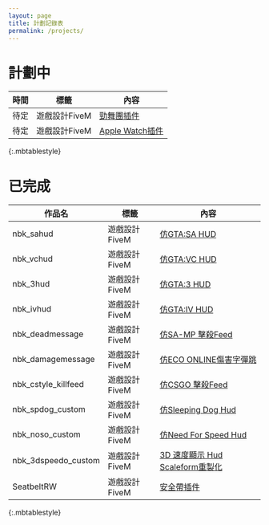 ```yaml
---
layout: page
title: 計劃記錄表
permalink: /projects/
---
```


# 計劃中  

|時間|標籤|內容|
|--|--|--|
|待定|遊戲設計FiveM|[勁舞團插件](https://www.youtube.com/watch?v=9nEbqqPXWwE)|
|待定|遊戲設計FiveM|[Apple Watch插件](https://www.youtube.com/watch?v=yXj6OYGD2Nk)|
{:.mbtablestyle}


# 已完成  

|作品名|標籤|內容|
|--|--|--|
|nbk_sahud|遊戲設計FiveM|[仿GTA:SA HUD](https://www.youtube.com/watch?v=R1bgZX9m7W4)|
|nbk_vchud|遊戲設計FiveM|[仿GTA:VC HUD](https://www.youtube.com/watch?v=1VrdkXpc5lQ)|
|nbk_3hud|遊戲設計FiveM|[仿GTA:3 HUD](https://www.youtube.com/watch?v=D9iikpJfy7A)|
|nbk_ivhud|遊戲設計FiveM|[仿GTA:IV HUD](https://www.youtube.com/watch?v=ZRUnVjnCYxU)|
|nbk_deadmessage|遊戲設計FiveM|[仿SA-MP 擊殺Feed](https://www.youtube.com/watch?v=yPI6XzU11_k)|
|nbk_damagemessage|遊戲設計FiveM|[仿ECO ONLINE傷害字彈跳](https://www.youtube.com/watch?v=O076mZ-NmLA)|
|nbk_cstyle_killfeed|遊戲設計FiveM|[仿CSGO 擊殺Feed](https://www.youtube.com/watch?v=aPpZuYeJRlM)|
|nbk_spdog_custom|遊戲設計FiveM|[仿Sleeping Dog Hud](https://www.youtube.com/watch?v=F6V4dyHfi6U)|
|nbk_noso_custom|遊戲設計FiveM|[仿Need For Speed Hud](https://www.youtube.com/watch?v=bzZssB8fB3w)|
|nbk_3dspeedo_custom|遊戲設計FiveM|[3D 速度顯示 Hud Scaleform重製化](https://www.youtube.com/watch?v=H1OmDBSRyMU)|
|SeatbeltRW|遊戲設計FiveM|[安全帶插件](https://forum.cfx.re/t/free-seatbeltrw/4823233)|
{:.mbtablestyle}
